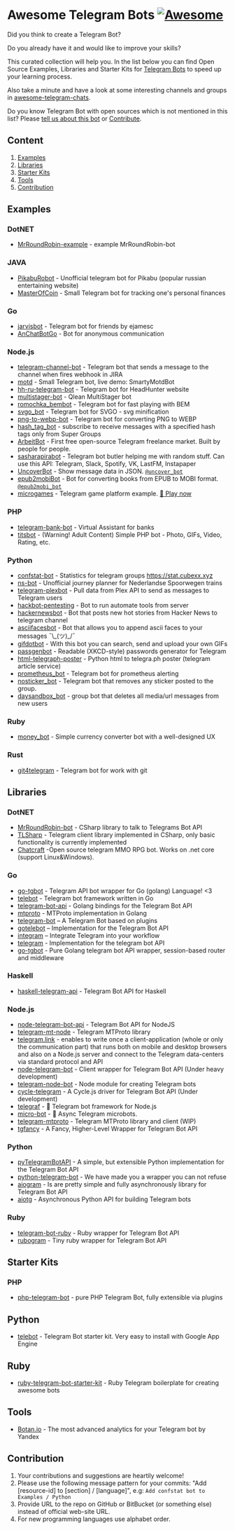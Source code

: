 # Awesome Telegram Bots [![Awesome](https://cdn.rawgit.com/sindresorhus/awesome/d7305f38d29fed78fa85652e3a63e154dd8e8829/media/badge.svg)](https://github.com/sindresorhus/awesome)

Did you think to create a Telegram Bot?

Do you already have it and would like to improve your skills?

This curated collection will help you. In the list below you can find Open Source Examples, Libraries and Starter Kits for [Telegram Bots](https://telegram.org/blog/bot-revolution) to speed up your learning process.

Also take a minute and have a look at some interesting channels and groups in [awesome-telegram-chats](https://github.com/A-gambit/awesome-telegram-chats).

Do you know Telegram Bot with open sources which is not mentioned in this list? Please [tell us about this bot](https://github.com/DenisIzmaylov/awesome-telegram-bots/issues/new) or [Contribute](https://github.com/DenisIzmaylov/awesome-telegram-bots#contribution).

## Content

1. [Examples](#examples)
2. [Libraries](#libraries)
3. [Starter Kits](#starter-kits)
4. [Tools](#tools)
5. [Contribution](#contribution)

## Examples

### DotNET

+ [MrRoundRobin-example](https://github.com/MrRoundRobin/telegram.bot.examples) - example MrRoundRobin-bot

### JAVA

+ [PikabuRobot](https://github.com/futurobot/PikabuRobot) - Unofficial telegram bot for Pikabu (popular russian entertaining website)
+ [MasterOfCoin](https://github.com/Brimill/MasterOfCoin) - Small Telegram bot for tracking one's personal finances

### Go

+ [jarvisbot](https://github.com/ejamesc/jarvisbot) - Telegram bot for friends by ejamesc
+ [AnChatBotGo](https://github.com/Perkovec/AnChatBotGo) - Bot for anonymous communication

### Node.js

+ [telegram-channel-bot](https://github.com/A11oW/telegramChannelBot) - Telegram bot that sends a message to the channel when fires webhook in JIRA
+ [motd](https://github.com/mikhail-angelov/telegram-bot-motd) - Small Telegram bot, live demo: SmartyMotdBot
+ [hh-ru-telegram-bot](https://github.com/Pterko/hh-ru-telegram-bot) - Telegram bot for HeadHunter website
+ [multistager-bot](https://github.com/Qlean/multistager-bot) - Qlean MultiStager bot
+ [romochka_bembot](https://github.com/maksugr/romochka_bembot) - Telegram bot for fast playing with BEM
+ [svgo_bot](https://github.com/maksugr/svgo_bot) - Telegram bot for SVGO - svg minification
+ [png-to-webp-bot](https://github.com/Grebenschikov/pngtowebpbot) - Telegram bot for converting PNG to WEBP
+ [hash_tag_bot](https://github.com/SerjoPepper/hash_tag_bot) - subscribe to receive messages with a specified hash tags only from Super Groups
+ [ArbeitBot](https://github.com/ArbeitBot/ArbeitBot) - First free open-source Telegram freelance market. Built by people for people.
+ [sasharapirabot](https://github.com/mnsrv/sasharapirabot) - Telegram bot butler helping me with random stuff. Can use this API: Telegram, Slack, Spotify, VK, LastFM, Instapaper
+ [UncoverBot](https://uncover.now.sh/_src) - Show message data in JSON. [`@uncover_bot`](https://telegram.me/uncover)
+ [epub2mobiBot](https://epub2mobi.now.sh/_src) - Bot for converting books from EPUB to MOBI format. [`@epub2mobi_bot`](https://telegram.me/epub2mobi_bot)
+ [microgames](https://github.com/telegraf/microgames) - Telegram game platform example. [🐸 Play now](https://telegram.me/microgamesbot)


### PHP

+ [telegram-bank-bot](https://github.com/alimbekovKZ/telegrambankbot) - Virtual Assistant for banks
+ [titsbot](https://github.com/kefzce/titsbot) - (Warning! Adult Content) Simple PHP bot - Photo, GIFs, Video, Rating, etc.

### Python

+ [confstat-bot](https://github.com/CubexX/confstat-bot) - Statistics for telegram groups https://stat.cubexx.xyz
+ [ns-bot](https://github.com/eigenein/ns-bot) - Unofficial journey planner for Nederlandse Spoorwegen trains
+ [telegram-plexbot](https://github.com/brownsmart/telegram-plexbot) - Pull data from Plex API to send as messages to Telegram users
+ [hackbot-pentesting](https://github.com/arbazkiraak/hackbot) - Bot to run automate tools from server
+ [hackernewsbot](https://github.com/phil-r/hackernewsbot) - Bot that posts new hot stories from Hacker News to telegram channel
+ [asciifacesbot](https://github.com/phil-r/asciifacesbot) -  Bot that allows you to append ascii faces to your messages ¯\\\_(ツ)\_/¯
+ [gifdotbot](https://github.com/b00bl1k/gifdotbot) - With this bot you can search, send and upload your own GIFs
+ [passgenbot](https://github.com/MasterGroosha/telegram-xkcd-password-generator) - Readable (XKCD-style) passwords generator for Telegram
+ [html-telegraph-poster](https://github.com/mercuree/html-telegraph-poster) - Python html to telegra.ph poster (telegram article service)
+ [prometheus_bot](https://github.com/inCaller/prometheus_bot) - Telegram bot for prometheus alerting
+ [nosticker_bot](https://github.com/lorien/nosticker_bot) - Telegram bot that removes any sticker posted to the group.
+ [daysandbox_bot](https://github.com/lorien/daysandbox_bot) - group bot that deletes all media/url messages from new users

### Ruby

+ [money_bot](https://github.com/m4rr/money_bot) - Simple currency converter bot with a well-designed UX

### Rust
+ [git4telegram](https://github.com/friktor/git4telegram) - Telegram bot for work with git

## Libraries

### DotNET

+ [MrRoundRobin-bot](https://github.com/MrRoundRobin/telegram.bot) - CSharp library to talk to Telegrams Bot API
+ [TLSharp](https://github.com/sochix/TLSharp) - Telegram client library implemented in CSharp, only basic functionality is currently implemented
+ [Chatcraft](https://github.com/Aecid/Chatcraft) -Open source telegram MMO RPG bot. Works on .net core (support Linux&Windows).

### Go

+ [go-tgbot](https://github.com/rockneurotiko/go-tgbot) - Telegram API bot wrapper for Go (golang) Language! <3
+ [telebot](https://github.com/tucnak/telebot) - Telegram bot framework written in Go
+ [telegram-bot-api](https://github.com/go-telegram-bot-api/telegram-bot-api) - Golang bindings for the Telegram Bot API
+ [mtproto](https://github.com/sdidyk/mtproto) - MTProto implementation in Golang
+ [telegram-bot](https://github.com/yagop/telegram-bot) – A Telegram Bot based on plugins
+ [gotelebot](https://github.com/eternnoir/gotelebot) – Implementation for the Telegram Bot API
+ [integram](https://github.com/Requilence/integram) – Integrate Telegram into your workflow
+ [telegram](https://github.com/bot-api/telegram) - Implementation for the telegram bot API
+ [go-tgbot](https://github.com/olebedev/go-tgbot) - Pure Golang telegram bot API wrapper, session-based router and middleware

### Haskell

+ [haskell-telegram-api](https://github.com/klappvisor/haskell-telegram-api) - Telegram Bot API for Haskell

### Node.js

+ [node-telegram-bot-api](https://github.com/yagop/node-telegram-bot-api) - Telegram Bot API for NodeJS
+ [telegram-mt-node](https://github.com/enricostara/telegram-mt-node) - Telegram MTProto library
+ [telegram.link](https://github.com/enricostara/telegram.link) - enables to write once a client-application (whole or only the communication part) that runs both on mobile and desktop browsers and also on a Node.js server and connect to the Telegram data-centers via standard protocol and API
+ [node-telegram-bot](https://github.com/depoio/node-telegram-bot) - Client wrapper for Telegram Bot API (Under heavy development)
+ [telegram-node-bot](https://github.com/naltox/telegram-node-bot) - Node module for creating Telegram bots
+ [cycle-telegram](https://github.com/goodmind/cycle-telegram) - A Cycle.js driver for Telegram Bot API (Under development)
+ [telegraf](https://github.com/telegraf/telegraf) - 📢 Telegram bot framework for Node.js
+ [micro-bot](https://github.com/telegraf/micro-bot) - 🤖 Async Telegram microbots.
+ [telegram-mtproto](https://github.com/zerobias/telegram-mtproto) - Telegram MTProto library and client (WIP)
+ [tgfancy](https://github.com/GochoMugo/tgfancy) - A Fancy, Higher-Level Wrapper for Telegram Bot API

### Python

+ [pyTelegramBotAPI](https://github.com/eternnoir/pyTelegramBotAPI) - A simple, but extensible Python implementation for the Telegram Bot API
+ [python-telegram-bot](https://github.com/python-telegram-bot/python-telegram-bot) - We have made you a wrapper you can not refuse
+ [aiogram](https://github.com/aiogram/aiogram) - Is are pretty simple and fully asynchronously library for Telegram Bot API
+ [aiotg](https://pypi.python.org/pypi/aiotg/0.7.16) - Asynchronous Python API for building Telegram bots

### Ruby

+ [telegram-bot-ruby](https://github.com/atipugin/telegram-bot-ruby) - Ruby wrapper for Telegram Bot API
+ [rubogram](https://github.com/4ndv/rubogram) - Tiny ruby wrapper for Telegram Bot API

## Starter Kits

### PHP

+ [php-telegram-bot](https://github.com/akalongman/php-telegram-bot) - pure PHP Telegram Bot, fully extensible via plugins

## Python

+ [telebot](https://github.com/yukuku/telebot) - Telegram Bot starter kit. Very easy to install with Google App Engine

## Ruby

+ [ruby-telegram-bot-starter-kit](https://github.com/MaximAbramchuck/ruby-telegram-bot-starter-kit) - Ruby Telegram boilerplate for creating awesome bots

## Tools

+ [Botan.io](http://botan.io/) - The most advanced analytics for your Telegram bot by Yandex

## Contribution

1. Your contributions and suggestions are heartily welcome!
2. Please use the following message pattern for your commits: "Add [resource-id] to [section] / [language]", e.g:
   ```Add confstat bot to Examples / Python```
3. Provide URL to the repo on GitHub or BitBucket (or something else) instead of official web-site URL.
4. For new programming languages use alphabet order.
